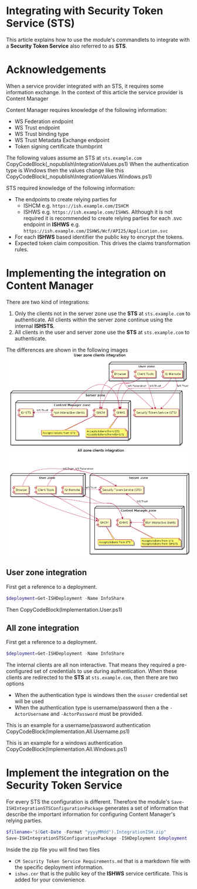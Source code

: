 ﻿# Integrating with Security Token Service (STS)
 
This article explains how to use the module's commandlets to integrate with a **Security Token Service** also referred to as **STS**.

# Acknowledgements

When a service provider integrated with an STS, it requires some information exchange. In the context of this article the service provider is Content Manager

Content Manager requires knowledge of the following information:

- WS Federation endpoint
- WS Trust endpoint
- WS Trust binding type
- WS Trust Metadata Exchange endpoint
- Token signing certificate thumbprint

The following values assume an STS at `sts.example.com`
CopyCodeBlock(_nopublish\IntegrationValues.ps1)
When the authentication type is Windows then the values change like this
CopyCodeBlock(_nopublish\IntegrationValues.Windows.ps1)

STS required knowledge of the following information:

- The endpoints to create relying parties for
  - ISHCM e.g. `https://ish.example.com/ISHCM`
  - ISHWS e.g. `https://ish.example.com/ISHWS`. Although it is not required it is recommended to create relying parties for each .svc endpoint in **ISHWS** e.g. `https://ish.example.com/ISHWS/Wcf/API25/Application.svc`
- For each **ISHWS** based identifier the public key to encrypt the tokens.
- Expected token claim composition. This drives the claims transformation rules.

# Implementing the integration on Content Manager

There are two kind of integrations:
1. Only the clients not in the server zone use the **STS** at `sts.example.com` to authenticate. All clients within the server zone continue using the internal **ISHSTS**.
2. All clients in the user and server zone use the **STS** at `sts.example.com` to authenticate.

The differences are shown in the following images
![](User.Zone.Clients.png)![](All.Zone.Clients.png)

## User zone integration

First get a reference to a deployment.
```powershell
$deployment=Get-ISHDeployment -Name InfoShare
```

Then
CopyCodeBlock(Implementation.User.ps1)

## All zone integration

First get a reference to a deployment.
```powershell
$deployment=Get-ISHDeployment -Name InfoShare
```

The internal clients are all non interactive. That means they required a pre-configured set of credentials to use during authentication.
When these clients are redirected to the **STS** at `sts.example.com`, then there are two options

- When the authentication type is windows then the `osuser` credential set will be used
- When the authentication type is username/password then a the `-ActorUsername` and `-ActorPassword` must be provided.

This is an example for a username/password authentication
CopyCodeBlock(Implementation.All.Username.ps1)

This is an example for a windows authentication
CopyCodeBlock(Implementation.All.Windows.ps1)

# Implement the integration on the Security Token Service

For every STS the configuration is different. Therefore the module's `Save-ISHIntegrationSTSConfigurationPackage` generates a set of information that describe the important information for configuring Content Manager's relying parties.
```powershell
$filename="$(Get-Date -Format "yyyyMMdd").IntegrationISH.zip"
Save-ISHIntegrationSTSConfigurationPackage -ISHDeployment $deployment -FileName $filename
```

Inside the zip file you will find two files

- `CM Security Token Service Requirements.md` that is a markdown file with the specific deployment information.
- `ishws.cer` that is the public key of the **ISHWS** service certificate. This is added for your convienience.
